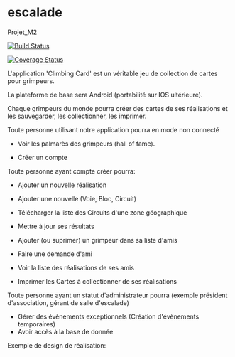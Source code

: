 # escalade
Projet_M2

[![Build Status](https://travis-ci.org/francoisauxietre/ClimbingGame.svg?branch=master)](https://travis-ci.org/francoisauxietre/ClimbingGame)

[![Coverage Status](https://coveralls.io/repos/github/francoisauxietre/ClimbingGame/badge.svg?branch=master)](https://coveralls.io/github/francoisauxietre/ClimbingGame?branch=master)


L'application 'Climbing Card' est un véritable jeu de collection de cartes pour grimpeurs. 

La plateforme de base sera Android (portabilité sur IOS ultérieure).

Chaque grimpeurs du monde pourra créer des cartes de ses réalisations et les sauvegarder, les collectionner, les imprimer.

Toute personne utilisant notre application pourra en mode non connecté

- Voir  les palmarès des grimpeurs (hall of fame).

- Créer un compte

Toute personne ayant compte créer pourra:

- Ajouter un nouvelle réalisation

- Ajouter une nouvelle (Voie, Bloc, Circuit)

- Télécharger la liste des Circuits d'une zone géographique

- Mettre à jour ses résultats

- Ajouter (ou suprimer) un grimpeur dans sa liste d'amis

- Faire une demande d'ami

- Voir la liste des réalisations de ses amis

- Imprimer les Cartes à collectionner de ses réalisations

Toute personne ayant un statut d'administrateur pourra (exemple président d'association, gérant de salle d'escalade)

- Gérer des évènements exceptionnels (Création d'évènements temporaires)
- Avoir accès à la base de donnée 

Exemple de design de réalisation:

  
